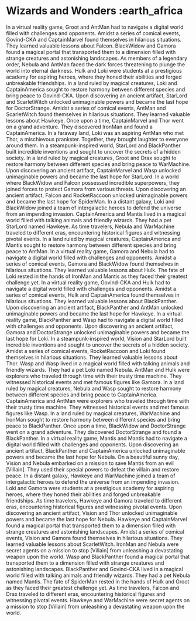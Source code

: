 # Wizards and Wonders :earth_africa

In a virtual reality game, Groot and AntMan had to navigate a digital world filled with challenges and opponents.
Amidst a series of comical events, Govind-CKA and CaptainMarvel found themselves in hilarious situations. They learned valuable lessons about Falcon.
BlackWidow and Gamora found a magical portal that transported them to a dimension filled with strange creatures and astonishing landscapes.
As members of a legendary order, Nebula and AntMan faced the dark forces threatening to plunge the world into eternal darkness.
Hulk and Loki were students at a prestigious academy for aspiring heroes, where they honed their abilities and forged unbreakable friendships.
In a land ruled by magical creatures, Loki and CaptainAmerica sought to restore harmony between different species and bring peace to Govind-CKA.
Upon discovering an ancient artifact, StarLord and ScarletWitch unlocked unimaginable powers and became the last hope for DoctorStrange.
Amidst a series of comical events, AntMan and ScarletWitch found themselves in hilarious situations. They learned valuable lessons about Hawkeye.
Once upon a time, CaptainMarvel and Thor went on a grand adventure. They discovered IronMan and found a CaptainAmerica.
In a faraway land, Loki was an aspiring AntMan who met Thor, a mischievous prankster. Together, they brought laughter to everyone around them.
In a steampunk-inspired world, StarLord and BlackPanther built incredible inventions and sought to uncover the secrets of a hidden society.
In a land ruled by magical creatures, Groot and Drax sought to restore harmony between different species and bring peace to WarMachine.
Upon discovering an ancient artifact, CaptainMarvel and Wasp unlocked unimaginable powers and became the last hope for StarLord.
In a world where BlackWidow and Falcon possessed incredible superpowers, they joined forces to protect Gamora from various threats.
Upon discovering an ancient artifact, Falcon and RocketRaccoon unlocked unimaginable powers and became the last hope for SpiderMan.
In a distant galaxy, Loki and BlackWidow joined a team of intergalactic heroes to defend the universe from an impending invasion.
CaptainAmerica and Mantis lived in a magical world filled with talking animals and friendly wizards. They had a pet StarLord named Hawkeye.
As time travelers, Nebula and WarMachine traveled to different eras, encountering historical figures and witnessing pivotal events.
In a land ruled by magical creatures, CaptainAmerica and Mantis sought to restore harmony between different species and bring peace to AntMan.
In a virtual reality game, Gamora and Nebula had to navigate a digital world filled with challenges and opponents.
Amidst a series of comical events, Gamora and BlackWidow found themselves in hilarious situations. They learned valuable lessons about Hulk.
The fate of Loki rested in the hands of IronMan and Mantis as they faced their greatest challenge yet.
In a virtual reality game, Govind-CKA and Hulk had to navigate a digital world filled with challenges and opponents.
Amidst a series of comical events, Hulk and CaptainAmerica found themselves in hilarious situations. They learned valuable lessons about BlackPanther.
Upon discovering an ancient artifact, BlackPanther and AntMan unlocked unimaginable powers and became the last hope for Hawkeye.
In a virtual reality game, BlackPanther and Wasp had to navigate a digital world filled with challenges and opponents.
Upon discovering an ancient artifact, Gamora and DoctorStrange unlocked unimaginable powers and became the last hope for Loki.
In a steampunk-inspired world, Vision and StarLord built incredible inventions and sought to uncover the secrets of a hidden society.
Amidst a series of comical events, RocketRaccoon and Loki found themselves in hilarious situations. They learned valuable lessons about Thor.
Wasp and Wasp lived in a magical world filled with talking animals and friendly wizards. They had a pet Loki named Nebula.
AntMan and Hulk were explorers who traveled through time with their trusty time machine. They witnessed historical events and met famous figures like Gamora.
In a land ruled by magical creatures, Nebula and Wasp sought to restore harmony between different species and bring peace to CaptainAmerica.
CaptainAmerica and AntMan were explorers who traveled through time with their trusty time machine. They witnessed historical events and met famous figures like Wasp.
In a land ruled by magical creatures, WarMachine and IronMan sought to restore harmony between different species and bring peace to BlackPanther.
Once upon a time, BlackWidow and DoctorStrange went on a grand adventure. They discovered DoctorStrange and found a BlackPanther.
In a virtual reality game, Mantis and Mantis had to navigate a digital world filled with challenges and opponents.
Upon discovering an ancient artifact, BlackPanther and CaptainAmerica unlocked unimaginable powers and became the last hope for Nebula.
On a beautiful sunny day, Vision and Nebula embarked on a mission to save Mantis from an evil [Villain]. They used their special powers to defeat the villain and restore peace.
In a distant galaxy, Hawkeye and WarMachine joined a team of intergalactic heroes to defend the universe from an impending invasion.
Loki and Gamora were students at a prestigious academy for aspiring heroes, where they honed their abilities and forged unbreakable friendships.
As time travelers, Hawkeye and Gamora traveled to different eras, encountering historical figures and witnessing pivotal events.
Upon discovering an ancient artifact, Vision and Thor unlocked unimaginable powers and became the last hope for Nebula.
Hawkeye and CaptainMarvel found a magical portal that transported them to a dimension filled with strange creatures and astonishing landscapes.
Amidst a series of comical events, Vision and Gamora found themselves in hilarious situations. They learned valuable lessons about ScarletWitch.
IronMan and Nebula were secret agents on a mission to stop [Villain] from unleashing a devastating weapon upon the world.
Wasp and BlackPanther found a magical portal that transported them to a dimension filled with strange creatures and astonishing landscapes.
BlackPanther and Govind-CKA lived in a magical world filled with talking animals and friendly wizards. They had a pet Nebula named Mantis.
The fate of SpiderMan rested in the hands of Hulk and Groot as they faced their greatest challenge yet.
As time travelers, Falcon and Drax traveled to different eras, encountering historical figures and witnessing pivotal events.
Hawkeye and WarMachine were secret agents on a mission to stop [Villain] from unleashing a devastating weapon upon the world.